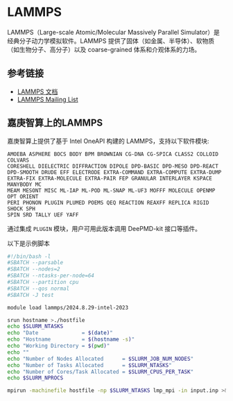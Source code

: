 # LAMMPS

LAMMPS（Large-scale Atomic/Molecular Massively Parallel Simulator）是经典分子动力学模拟软件。LAMMPS 提供了固体（如金属、半导体）、软物质（如生物分子、高分子）以及 coarse-grained 体系和介观体系的力场。

## 参考链接
- [LAMMPS 文档](https://www.lammps.org/doc.html)
- [LAMMPS Mailing List](https://www.lammps.org/mail.html)

## 嘉庚智算上的LAMMPS

嘉庚智算上提供了基于 Intel OneAPI 构建的 LAMMPS，支持以下软件模块:

```
AMOEBA ASPHERE BOCS BODY BPM BROWNIAN CG-DNA CG-SPICA CLASS2 COLLOID COLVARS
CORESHELL DIELECTRIC DIFFRACTION DIPOLE DPD-BASIC DPD-MESO DPD-REACT
DPD-SMOOTH DRUDE EFF ELECTRODE EXTRA-COMMAND EXTRA-COMPUTE EXTRA-DUMP
EXTRA-FIX EXTRA-MOLECULE EXTRA-PAIR FEP GRANULAR INTERLAYER KSPACE MANYBODY MC
MEAM MESONT MISC ML-IAP ML-POD ML-SNAP ML-UF3 MOFFF MOLECULE OPENMP OPT ORIENT
PERI PHONON PLUGIN PLUMED POEMS QEQ REACTION REAXFF REPLICA RIGID SHOCK SPH
SPIN SRD TALLY UEF YAFF
```

通过集成 `PLUGIN` 模块，用户可用此版本调用 DeePMD-kit 接口等插件。

以下是示例脚本

```bash title="/public/slurmscript_demo/lammps.slurm"
#!/bin/bash -l
#SBATCH --parsable
#SBATCH --nodes=2
#SBATCH --ntasks-per-node=64
#SBATCH --partition cpu
#SBATCH --qos normal
#SBATCH -J test

module load lammps/2024.8.29-intel-2023

srun hostname >./hostfile
echo $SLURM_NTASKS
echo "Date              = $(date)"
echo "Hostname          = $(hostname -s)"
echo "Working Directory = $(pwd)"
echo ""
echo "Number of Nodes Allocated      = $SLURM_JOB_NUM_NODES"
echo "Number of Tasks Allocated      = $SLURM_NTASKS"
echo "Number of Cores/Task Allocated = $SLURM_CPUS_PER_TASK"
echo $SLURM_NPROCS

mpirun -machinefile hostfile -np $SLURM_NTASKS lmp_mpi -in input.inp >& output_$SLURM_JOB_ID
```